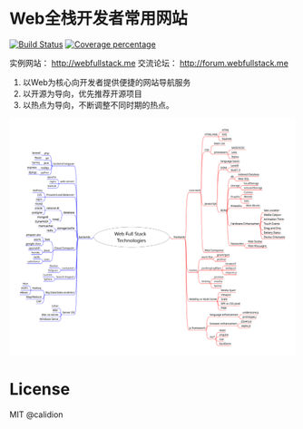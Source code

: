 # Web全栈开发者常用网站

 [![Build Status][travis-image]][travis-url] [![Coverage percentage][coveralls-image]][coveralls-url]

实例网站： http://webfullstack.me
交流论坛： http://forum.webfullstack.me

1. 以Web为核心向开发者提供便捷的网站导航服务
2. 以开源为导向，优先推荐开源项目
3. 以热点为导向，不断调整不同时期的热点。


![](./images/wfst.svg)

[travis-image]: https://travis-ci.org/3gcnbeta/www.svg
[travis-url]: https://travis-ci.org/3gcnbeta/www
[coveralls-image]: https://coveralls.io/repos/3gcnbeta/www/badge.svg?branch=master&service=github
[coveralls-url]: https://coveralls.io/github/3gcnbeta/www?branch=master

# License

MIT @calidion

